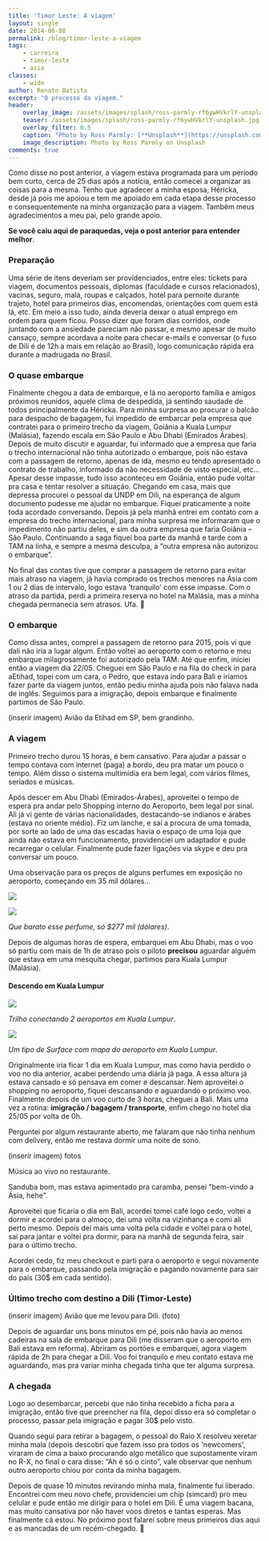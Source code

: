 ```yaml
---
title: 'Timor Leste: A viagem'
layout: single
date: 2014-06-08
permalink: /blog/timor-leste-a-viagem
tags: 
    - carreira
    - timor-leste
    - asia
classes: 
    - wide
author: Renato Batista
excerpt: "O processo da viagem."
header:
    overlay_image: /assets/images/splash/ross-parmly-rf6ywHVkrlY-unsplash.jpg
    teaser: /assets/images/splash/ross-parmly-rf6ywHVkrlY-unsplash.jpg
    overlay_filter: 0.5
    caption: "Photo by Ross Parmly: [**Unsplash**](https://unsplash.com/photos/rf6ywHVkrlY)"
    image_description: Photo by Ross Parmly on Unsplash
comments: true
---
```


Como disse no post anterior, a viagem estava programada para um período bem curto, cerca de 25 dias após a notícia, então comecei a organizar as coisas para a mesma. Tenho que agradecer a minha esposa, Héricka, desde já pois me apoiou e tem me apoiado em cada etapa desse processo e consequentemente na minha organização para a viagem. Também meus agradecimentos a meu pai, pelo grande apoio.

**Se você caiu aqui de paraquedas, veja o post anterior para entender melhor**.

### Preparação

Uma série de itens deveriam ser providenciados, entre eles: tickets para viagem, documentos pessoais, diplomas (faculdade e cursos relacionados), vacinas, seguro, mala, roupas e calçados, hotel para pernoite durante trajeto, hotel para primeiros dias, encomendas, orientações com quem está lá, etc. Em meio a isso tudo, ainda deveria deixar o atual emprego em ordem para quem ficou. Posso dizer que foram dias corridos, onde juntando com a ansiedade pareciam não passar, e mesmo apesar de muito cansaço, sempre acordava a noite para checar e-mails e conversar (o fuso de Dili é de 12h a mais em relação ao Brasil), logo comunicação rápida era durante a madrugada no Brasil.
 
### O quase embarque

Finalmente chegou a data de embarque, e lá no aeroporto família e amigos próximos reunidos, aquele clima de despedida, já sentindo saudade de todos principalmente da Héricka. Para minha surpresa ao procurar o balcão para despacho de bagagem, fui impedido de embarcar pela empresa que contratei para o primeiro trecho da viagem, Goiânia a Kuala Lumpur (Malásia), fazendo escala em São Paulo e Abu Dhabi (Emirados Árabes).
Depois de muito discutir e aguardar, fui informado que a empresa que faria o trecho internacional não tinha autorizado o embarque, pois não estava com a passagem de retorno, apenas de ida, mesmo eu tendo apresentado o contrato de trabalho, informado da não necessidade de visto especial, etc… Apesar desse impasse, tudo isso aconteceu em Goiânia, então pude voltar pra casa e tentar resolver a situação.
Chegando em casa, mais que depressa procurei o pessoal da UNDP em Dili, na esperança de algum documento pudesse me ajudar no embarque. Fiquei praticamente a noite toda acordado conversando. Depois já pela manhã entrei em contato com a empresa do trecho internacional, para minha surpresa me informaram que o impedimento não partiu deles, e sim da outra empresa que faria Goiânia – São Paulo. Continuando a saga fiquei boa parte da manhã e tarde com a TAM na linha, e sempre a mesma desculpa, a “outra empresa não autorizou o embarque”.

No final das contas tive que comprar a passagem de retorno para evitar mais atraso na viagem, já havia comprado os trechos menores na Ásia com 1 ou 2 dias de intervalo, logo estava 'tranquilo' com esse impasse. Com o atraso da partida, perdi a primeira reserva no hotel na Malásia, mas a minha chegada permanecia sem atrasos. Ufa. 🙂

### O embarque

Como dissa antes, comprei a passagem de retorno para 2015, pois vi que dali não iria a lugar algum. Então voltei ao aeroporto com o retorno e meu embarque milagrosamente foi autorizado pela TAM. Até que enfim, iniciei então a viagem dia 22/05. Cheguei em São Paulo e na fila do check in para aEtihad, topei com um cara, o Pedro, que estava indo para Bali e iríamos fazer parte da viagem juntos, então pediu minha ajuda pois não falava nada de inglês. Seguimos para a imigração, depois embarque e finalmente partimos de São Paulo.

(inserir imagem) Avião da Etihad em SP, bem grandinho.

### A viagem

Primeiro trecho durou 15 horas, é bem cansativo. Para ajudar a passar o tempo contava com internet (paga) a bordo, deu pra matar um pouco o tempo. Além disso o sistema multimídia era bem legal, com vários filmes, seriados e músicas.

Após descer em Abu Dhabi (Emirados-Árabes), aproveitei o tempo de espera pra andar pelo Shopping interno do Aeroporto, bem legal por sinal. Ali já vi gente de várias nacionalidades, destacando-se indianos e árabes (estava no oriente médio). Fiz um lanche, e saí a procura de uma tomada, por sorte ao lado de uma das escadas havia o espaço de uma loja que ainda não estava em funcionamento, providenciei um adaptador e pude recarregar o celular. Finalmente pude fazer ligações via skype e deu pra conversar um pouco.

Uma observação para os preços de alguns perfumes em exposição no aeroporto, começando em 35 mil dólares...

<a href='https://photos.google.com/share/AF1QipMo0b82OydAeSJpd-rwfJFmVB6JRZvbMGyhxUyM8rCuKj5z1x9NvLpMQ1fDwx6lbw?key=YVhrZGFObEhKYlVYU1ZnMDNybWZ5dHIxRVpOQlRR&source=ctrlq.org'><img src='https://lh3.googleusercontent.com/7bOMjg4EMZzldf5DnLeFYyd06VBSev7LXlfPI5Zoj4av7HJBtlGy6R0IOU-qUVwi2nhWEF5MCaNQpBaszZ2bq7YlKVzb8BxmzTOBuKOvZ3b5qbGGF6JrwlJbFuGyrTD4CZqQGQg' /></a>

<a href='https://photos.google.com/share/AF1QipMbpo4HVeelYW_DVbtRGHfbp6UHjz2MuHxzuG5JpWr_uljLIBq2KPrlYz3LDnMWkw?key=RUJHczFCdlJuRTNlTkZFeEJyTkhZUkdQOTdGdjBn&source=ctrlq.org'><img src='https://lh3.googleusercontent.com/6qhL0Wel3wCkteuKq1yJeRZ_YpMYpLlTAazDGzFl3_MM1fwFTELxkrSyKJavQNWTKFQEX-oA92o0knmU-RWLqvjfn_xWb7hxFezu7JCXrjD_K25jpVDKt6W4vdIYJY7tSZzRanI' /></a>

*Que barato esse perfume, só $277 mil (dólares)*.

Depois de algumas horas de espera, embarquei em Abu Dhabi, mas o voo só partiu com mais de 1h de atraso pois o piloto **precisou** aguardar alguém que estava em uma mesquita chegar, partimos para Kuala Lumpur (Malásia).

#### Descendo em Kuala Lumpur

<a href='https://photos.google.com/share/AF1QipPpy2Se3yTXpYNboBShD8MPYGEDfMO9eNoOYhBOXLUg08U4Hbh_WxAiiZL-VXOimg?key=UU5QRjF1NGY0S2ZYY1ZzTm5mbFlhUW1oZURWRjJR&source=ctrlq.org'><img src='https://lh3.googleusercontent.com/aqPtEjJKYeMf867uV3sy-KMO_0-uHxvRdbd9gUoKj4B8scdZbDeEw1L12YEd3i25q33VuTNY_dp-D8CZscE_jVTicUXlElY5wwgEhx2EGCVkbZTWHAzAMK6Q4u6jI5XM2PYDH1M' /></a>

*Trilho conectando 2 aeroportos em Kuala Lumpur*.


<a href='https://photos.google.com/share/AF1QipMIUUHzPxzYi2nnm4xRDxYcOhctGYjSiIq6WmfMpnlhXbqChrvY9ZpxzP1aztfRTA?key=Qm52WWtpR1VHWkhYX3Rtb3BjNXY5Y08wajBBRHlB&source=ctrlq.org'><img src='https://lh3.googleusercontent.com/w2HqyC40r04WjaIqq4Jo_oDY8iBsSGwuhj2WoJqm8_F7E74BHfTPxeoArvtP5z4S-HGlJZBlXVlBZgmL5mXoPEHKm14pGJstetGZlDf0NJmovhYB9CgFgWBd81HBWQBlpMPAyLs' /></a>

*Um tipo de Surface com mapa do aeroporto em Kuala Lumpur*.

Originalmente iria ficar 1 dia em Kuala Lumpur, mas como havia perdido o voo no dia anterior, acabei perdendo uma diária já paga. A essa altura já estava cansado e só pensava em comer e descansar. Nem aproveitei o shopping no aeroporto, fiquei descansando e aguardando o próximo voo. Finalmente depois de um voo curto de 3 horas, cheguei a Bali. Mais uma vez a rotina: **imigração / bagagem / transporte**, enfim chego no hotel dia 25/05 por volta de 0h. 

Perguntei por algum restaurante aberto, me falaram que não tinha nenhum com delivery, então me restava dormir uma noite de sono.

(inserir imagem) fotos

Música ao vivo no restaurante.

Sanduba bom, mas estava apimentado pra caramba, pensei "bem-vindo a Ásia, hehe".

Aproveitei que ficaria o dia em Bali, acordei tomei café logo cedo, voltei a dormir e acordei para o almoço, dei uma volta na vizinhança e comi ali perto mesmo. Depois dei mais uma volta pela cidade e voltei para o hotel, saí para jantar e voltei pra dormir, para na manhã de segunda feira, sair para o último trecho. 

Acordei cedo, fiz meu checkout e parti para o aeroporto e segui novamente para o embarque, passando pela imigração e pagando novamente para sair do país (30$ em cada sentido).

### Último trecho com destino a Dili (Timor-Leste)

(inserir imagem)  Avião que me levou para Dili. (foto)

Depois de aguardar uns bons minutos em pé, pois não havia ao menos cadeiras na sala de embarque para Dili (me disseram que o aeroporto em Bali estava em reforma). Abriram os portões e embarquei, agora viagem rápida de 2h para chegar a Dili. Voo foi tranquilo e meu contato estava me aguardando, mas pra variar minha chegada tinha que ter alguma surpresa.

### A chegada

Logo ao desembarcar, percebi que não tinha recebido a ficha para a imigração, então tive que preencher na fila, depoi disso era só completar o processo, passar pela imigração e pagar 30$ pelo visto. 

Quando segui para retirar a bagagem, o pessoal do Raio X resolveu xeretar minha mala (depois descobri que fazem isso pra todos os 'newcomers', viraram de cima a baixo procurando algo metálico que supostamente viram no R-X, no final o cara disse: “Ah é só o cinto”, vale observar que nenhum outro aeroporto chiou por conta da minha bagagem.

Depois de quase 10 minutos revirando minha mala, finalmente fui liberado. 
Encontrei com meu novo chefe, providenciei um chip (simcard) pro meu celular e pude então me dirigir para o hotel em Dili. É uma viagem bacana, mas muito cansativa por não haver voos diretos e tantas esperas. Mas finalmente cá estou. No próximo post falarei sobre meus primeiros dias aqui e as mancadas de um recém-chegado. 🙂